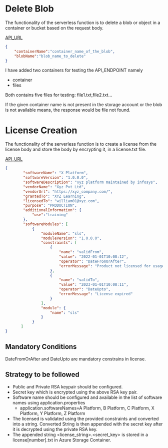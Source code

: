 # Delete Blob

The functionality of the serverless function is to delete a blob or object in a container or bucket based on the request body.

[API_URL](https://ragul-engg.azurewebsites.net/api/deleteBlob)



```json
{
    "containerName":"container_name_of_the_blob",
    "blobName":"blob_name_to_delete"
}
```

I have added two containers for testing the API_ENDPOINT namely
- container
- files

Both contains five files for testing: file1.txt,file2.txt...

If the given container name is not present in the storage account or the blob is not available means, the response would be file not found.

# License Creation

The functionality of the serverless function is to create a license from the license body and store the body by encrypting it, in a license.txt file.

[API_URL](https://licensecreation.azurewebsites.net/api/createLicense)



```json
{
        "softwareName": "X Platform",
        "softwareVersion": "1.0.0.0",
        "softwareDescription": "xyz platform maintained by infosys",
        "vendorName": "Xyz Pvt Ltd",
        "vendorUrl": "https://xyz_company.com/",
        "grantedTo": "XYZ Learning",
        "licensedTo": "william01@xyz.com",
        "purpose": "PRODUCTION",
        "additionalInformation": {
            "use":"training"
        },
        "softwareModules": [
            {
                "moduleName": "sls",
                "moduleVersion": "1.0.0.0",
                "constraints": [
                    {
                        "name": "validFrom",
                        "value": "2022-01-01T10:08:12",
                        "operator": "DateFromOrAfter",
                        "errorMessage": "Product not licensed for usage"
                    },
                    {
                        "name": "validTo",
                        "value": "2023-01-01T10:08:11",
                        "operator": "DateUpto",
                        "errorMessage": "License expired"
                    }
                ],
                "module": {
                    "name": "sls"
                }
            }
       ]
}
```

## Mandatory Conditions

DateFromOrAfter and DateUpto are mandatory constrains in license.

## Strategy to be followed

- Public and Private RSA keypair should be configured.
- Secret key which is encrypted using the above RSA key pair.
- Software name should be configured and available in the list of software names using application.properties
  - application.softwareNames=A Platform, B Platform, C Platform, X Platform, Y Platform, Z Platform
- The licensed is validated using the provided constraints and converted into a string. Converted String is then appended with the secret key after it is decrypted using the private RSA key.
- The appended string <license_string>.<secret_key> is stored in a license[number].txt in Azure Storage Container.
